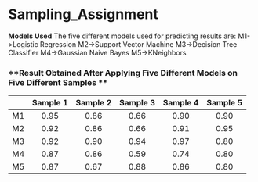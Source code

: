 # Sampling_Assignment



**Models Used**
The five different models used for predicting results are:
M1->Logistic Regression
M2->Support Vector Machine
M3->Decision Tree Classifier
M4->Gaussian Naive Bayes
M5->KNeighbors

### **Result Obtained After Applying Five Different Models on Five Different Samples **

||Sample 1|Sample 2|Sample 3|Sample 4|Sample 5|
| :----: |:--------------------:|:------------:|:------------:|:---------------:|:---------------:|
| M1 | 0.95 | 0.86 | 0.66 | 0.90 | 0.90 |
| M2 | 0.92 | 0.86  | 0.66 | 0.91 | 0.95 |
| M3 | 0.92 | 0.90 | 0.94 | 0.97 | 0.80 |
| M4 | 0.87 | 0.86  | 0.59 | 0.74 | 0.80 | 
| M5 | 0.87 | 0.67 | 0.88 | 0.86 | 0.80 | 

